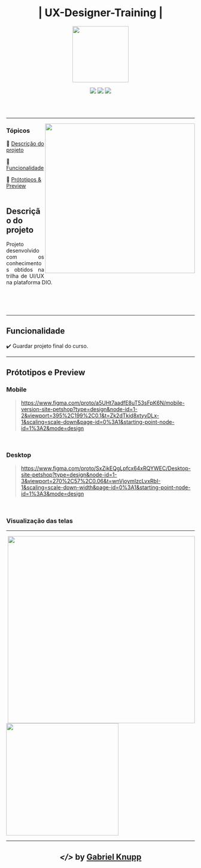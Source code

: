 <h1 align="center">| UX-Designer-Training  |</h1> 
<p align="center"><img src="DIO.png"  width="150"></p>
<p align="center">
  <img src="https://img.shields.io/static/v1?label=UX&message=User Xperience&color=blue&style=for-the-badge&logo=UX"/>
  <img src="https://img.shields.io/static/v1?label=&message=Figma&color=yellow&style=for-the-badge&logo=Figma"/>
  <img src="http://img.shields.io/static/v1?label=STATUS&message=CONCLUIDO&color=GREEN&style=for-the-badge"/>
</p>
<br><br>
<hr>
<img src="UX.webp" align="right" width="400">

### Tópicos 

:small_blue_diamond: [Descrição do projeto](#descrição-do-projeto)

:small_blue_diamond: [Funcionalidade](#funcionalidade)

:small_blue_diamond: [Prótotipos & Preview ](#prótotipos-e-preview)
<br><br>

## Descrição do projeto 
<p align="justify"> 
  Projeto desenvolvido com os conhecimentos obtidos na trilha de UI/UX na plataforma DIO.
  <br><br>
</p>

<br><br>

<hr>

## Funcionalidade

:heavy_check_mark: Guardar projeto final do curso.  

<hr>

## Prótotipos e Preview

###   Mobile
> https://www.figma.com/proto/a5UHt7aadfE8uT53sFpK6N/mobile-version-site-petshop?type=design&node-id=1-2&viewport=395%2C199%2C0.1&t=Zk2dTkid8xtyvDLx-1&scaling=scale-down&page-id=0%3A1&starting-point-node-id=1%3A2&mode=design
<br>

###   Desktop
> https://www.figma.com/proto/SxZikEQgLpfcx64xRQYWEC/Desktop-site-petshop?type=design&node-id=1-3&viewport=270%2C57%2C0.06&t=wnVjoymIzcLvxRbI-1&scaling=scale-down-width&page-id=0%3A1&starting-point-node-id=1%3A3&mode=design
<br>

### Visualização das telas

<hr> 
<img src="Desktop - 1.jpg" align="right" width="500">
<img src="Android Large - 1.jpg"  width="300" align="center">

<br>

<hr>

<h2 align="center"> <em>&lt;/&gt;</em>  by <a href=https://github.com/gknpp23" target="_blank">Gabriel Knupp</a> </h2>
